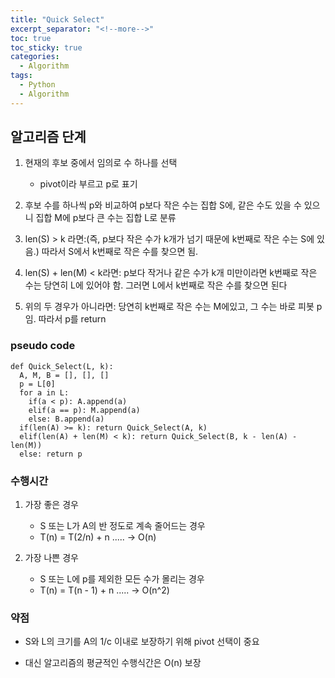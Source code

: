 ```yaml
---
title: "Quick Select"
excerpt_separator: "<!--more-->"
toc: true
toc_sticky: true
categories:
  - Algorithm
tags:
  - Python
  - Algorithm
---
```


## 알고리즘 단계

1. 현재의 후보 중에서 임의로 수 하나를 선택

   - pivot이라 부르고 p로 표기

2. 후보 수를 하나씩 p와 비교하여 p보다 작은 수는 집합 S에, 같은 수도 있을 수 있으니 집합 M에 p보다 큰 수는 집합 L로 분류
3. len(S) > k 라면:(즉, p보다 작은 수가 k개가 넘기 때문에 k번째로 작은 수는 S에 있음.) 따라서 S에서 k번째로 작은 수를 찾으면 됨.
4. len(S) + len(M) < k라면: p보다 작거나 같은 수가 k개 미만이라면 k번째로 작은 수는 당연히 L에 있어야 함. 그러면 L에서 k번째로 작은 수를 찾으면 된다
5. 위의 두 경우가 아니라면: 당연히 k번째로 작은 수는 M에있고, 그 수는 바로 피봇 p임. 따라서 p를 return

### pseudo code

<!-- prettier-ignore -->
```
def Quick_Select(L, k):
  A, M, B = [], [], []
  p = L[0]
  for a in L:
    if(a < p): A.append(a)
    elif(a == p): M.append(a)
    else: B.append(a)
  if(len(A) >= k): return Quick_Select(A, k)
  elif(len(A) + len(M) < k): return Quick_Select(B, k - len(A) - len(M))
  else: return p
```

### 수행시간

1. 가장 좋은 경우

   - S 또는 L가 A의 반 정도로 계속 줄어드는 경우
   - T(n) = T(2/n) + n ..... -> O(n)

2. 가장 나쁜 경우

   - S 또는 L에 p를 제외한 모든 수가 몰리는 경우
   - T(n) = T(n - 1) + n ..... -> O(n^2)

### 약점

- S와 L의 크기를 A의 1/c 이내로 보장하기 위해 pivot 선택이 중요

- 대신 알고리즘의 평균적인 수행식간은 O(n) 보장
